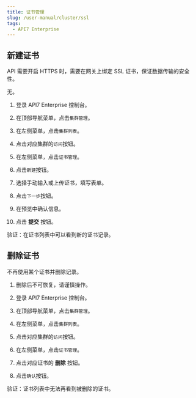 ```yaml
---
title: 证书管理
slug: /user-manual/cluster/ssl
tags:
  - API7 Enterprise
---
```


## 新建证书


API 需要开启 HTTPS 时，需要在网关上绑定 SSL 证书，保证数据传输的安全性。



无。



1.   登录 API7 Enterprise 控制台。

2. 在顶部导航菜单，点击`集群管理`。

3. 在左侧菜单，点击`集群列表`。

4. 点击对应集群的`访问`按钮。

5. 在左侧菜单，点击`证书管理`。

6. 点击`新建`按钮。

7. 选择手动输入或上传证书，填写表单。

8. 点击`下一步`按钮。

9. 在预览中确认信息。

10. 点击 **提交** 按钮。

验证：在证书列表中可以看到新的证书记录。

## 删除证书


不再使用某个证书并删除记录。



1. 删除后不可恢复，请谨慎操作。



1.   登录 API7 Enterprise 控制台。

2. 在顶部导航菜单，点击`集群管理`。

3. 在左侧菜单，点击`集群列表`。

4. 点击对应集群的`访问`按钮。

5. 在左侧菜单，点击`证书管理`。

6. 点击对应证书的 **删除** 按钮。

7. 点击`确认`按钮。

验证：证书列表中无法再看到被删除的证书。